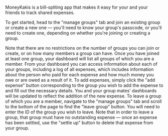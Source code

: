MoneyKakis is a bill-spliting app that makes it easy for your and your friends to track shared expenses. 

To get started, head to the "manage groups" tab and join an existing group or create a new one — you'll need to know your group's passcode, or you'll need to create one, depending on whether you're joining or creating a group.

Note that there are no restrictions on the number of groups you can join or create, or on how many members a group can have. Once you have joined at least one group, your dashboard will list all groups of which you are a member. From your dashboard you can access information about each of your groups, including a log of all expenses, which includes information about the person who paid for each expense and how much money you owe or are owed as a result of it. To add expenses, simply click the "add expense" button corresponding to the group you wish to add the expense to and fill out the necessary details. You and your group mates' dashboards will be updated to reflect the addition of the new expense. To leave a group of which you are a member, navigate to the "manage groups" tab and scroll to the bottom of the page to find the "leave group" button. You will need to enter the ID of the group you wish to leave. Note that in order to leave a group, that group must have no outstanding expense — once an expense has been settled, use the "settle up" button to delete that expense from your group.
